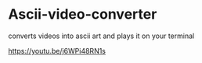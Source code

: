 # Ascii-video-converter
converts videos into ascii art and plays it on your terminal

https://youtu.be/j6WPi48RN1s
